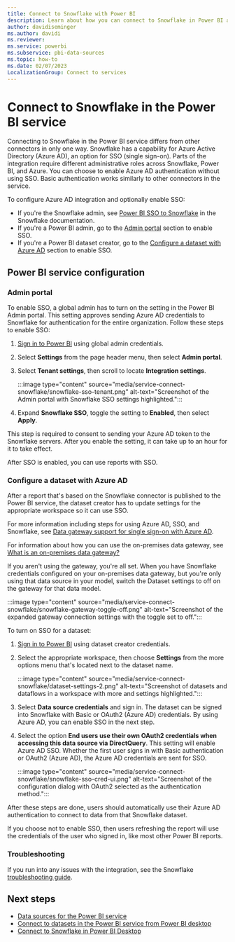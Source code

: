 ```yaml
---
title: Connect to Snowflake with Power BI
description: Learn about how you can connect to Snowflake in Power BI and configure with Azure Active Directory for SSO authentication or a gateway.
author: davidiseminger
ms.author: davidi
ms.reviewer: 
ms.service: powerbi
ms.subservice: pbi-data-sources
ms.topic: how-to
ms.date: 02/07/2023
LocalizationGroup: Connect to services
---
```

# Connect to Snowflake in the Power BI service

Connecting to Snowflake in the Power BI service differs from other connectors in only one way. Snowflake has a capability for Azure Active Directory (Azure AD), an option for SSO (single sign-on). Parts of the integration require different administrative roles across Snowflake, Power BI, and Azure. You can choose to enable Azure AD authentication without using SSO. Basic authentication works similarly to other connectors in the service.

To configure Azure AD integration and optionally enable SSO:

* If you're the Snowflake admin, see [Power BI SSO to Snowflake](https://docs.snowflake.com/en/user-guide/oauth-powerbi.html) in the Snowflake documentation.
* If you're a Power BI admin, go to the [Admin portal](service-connect-snowflake.md#admin-portal) section to enable SSO.
* If you're a Power BI dataset creator, go to the [Configure a dataset with Azure AD](service-connect-snowflake.md#configure-a-dataset-with-azure-ad) section to enable SSO.

## Power BI service configuration

### Admin portal

To enable SSO, a global admin has to turn on the setting in the Power BI Admin portal. This setting approves sending Azure AD credentials to Snowflake for authentication for the entire organization. Follow these steps to enable SSO:

1. [Sign in to Power BI](https://app.powerbi.com) using global admin credentials.
1. Select **Settings** from the page header menu, then select **Admin portal**.
1. Select **Tenant settings**, then scroll to locate **Integration settings**.

   :::image type="content" source="media/service-connect-snowflake/snowflake-sso-tenant.png" alt-text="Screenshot of the Admin portal with Snowflake SSO settings highlighted.":::

1. Expand **Snowflake SSO**, toggle the setting to **Enabled**, then select **Apply**.

This step is required to consent to sending your Azure AD token to the  Snowflake  servers. After you enable the setting, it can take up to an hour for it to take effect.

After SSO is enabled, you can use reports with SSO.

### Configure a dataset with Azure AD

After a report that's based on the Snowflake connector is published to the Power BI service, the dataset creator has to update settings for the appropriate workspace so it can use SSO.

For more information including steps for using Azure AD, SSO, and Snowflake, see [Data gateway support for single sign-on with Azure AD](https://powerbi.microsoft.com/blog/announcing-data-gateway-support-for-single-sign-on-sso-with-azure-active-directory/).

For information about how you can use the on-premises data gateway, see [What is an on-premises data gateway?](service-gateway-onprem.md)

If you aren't using the gateway, you're all set. When you have Snowflake credentials configured on your on-premises data gateway, but you're only using that data source in your model, switch the Dataset settings to off on the gateway for that data model.

:::image type="content" source="media/service-connect-snowflake/snowflake-gateway-toggle-off.png" alt-text="Screenshot of the expanded gateway connection settings with the toggle set to off.":::

To turn on SSO for a dataset:

1. [Sign in to Power BI](https://app.powerbi.com) using dataset creator credentials.
1. Select the appropriate workspace, then choose **Settings** from the more options menu that's located next to the dataset name.

   :::image type="content" source="media/service-connect-snowflake/dataset-settings-2.png" alt-text="Screenshot of datasets and dataflows in a workspace with more and settings highlighted.":::

1. Select **Data source credentials** and sign in. The dataset can be signed into Snowflake with Basic or OAuth2 (Azure AD) credentials. By using Azure AD, you can enable SSO in the next step.
1. Select the option **End users use their own OAuth2 credentials when accessing this data source via DirectQuery**. This setting will enable Azure AD SSO. Whether the first user signs in with Basic authentication or OAuth2 (Azure AD), the Azure AD credentials are sent for SSO.

   :::image type="content" source="media/service-connect-snowflake/snowflake-sso-cred-ui.png" alt-text="Screenshot of the configuration dialog with OAuth2 selected as the authentication method.":::

After these steps are done, users should automatically use their Azure AD authentication to connect to data from that Snowflake dataset.

If you choose not to enable SSO, then users refreshing the report will use the credentials of the user who signed in, like most other Power BI reports.

### Troubleshooting

If you run into any issues with the integration, see the Snowflake [troubleshooting guide](https://docs.snowflake.com/en/user-guide/oauth-powerbi.html#troubleshooting).

## Next steps

* [Data sources for the Power BI service](service-get-data.md)
* [Connect to datasets in the Power BI service from Power BI desktop](desktop-report-lifecycle-datasets.md)
* [Connect to Snowflake in Power BI Desktop](desktop-connect-snowflake.md)
